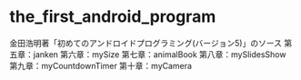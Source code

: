 # the_first_android_program
金田浩明著「初めてのアンドロイドプログラミング(バージョン5)」のソース
第五章：janken
第六章：mySize
第七章：animalBook
第八章：mySlidesShow
第九章：myCountdownTimer
第十章：myCamera